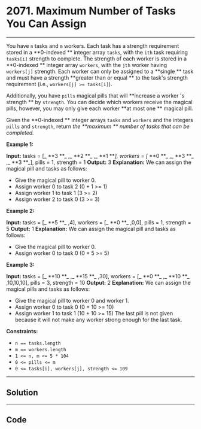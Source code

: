 # 2071. Maximum Number of Tasks You Can Assign

---

You have `n` tasks and `m` workers. Each task has a strength requirement stored in a **0-indexed ** integer array `tasks`, with the `ith` task requiring `tasks[i]` strength to complete. The strength of each worker is stored in a **0-indexed ** integer array `workers`, with the `jth` worker having `workers[j]` strength. Each worker can only be assigned to a **single ** task and must have a strength **greater than or equal ** to the task's strength requirement (i.e., `workers[j] >= tasks[i]`).

Additionally, you have `pills` magical pills that will **increase a worker 's strength ** by `strength`. You can decide which workers receive the magical pills, however, you may only give each worker **at most one ** magical pill.

Given the **0-indexed ** integer arrays `tasks` and `workers` and the integers `pills` and `strength`, return _the **maximum ** number of tasks that can be completed._

 

**Example 1:**


**Input:** tasks = [_ **3 **_ ,_ **2 **_ ,_ **1 **_], workers = [_ **0 **_ ,_ **3 **_ ,_ **3 **_], pills = 1, strength = 1
**Output:** 3
**Explanation:**
We can assign the magical pill and tasks as follows:
- Give the magical pill to worker 0.
- Assign worker 0 to task 2 (0 + 1 >= 1)
- Assign worker 1 to task 1 (3 >= 2)
- Assign worker 2 to task 0 (3 >= 3)


**Example 2:**


**Input:** tasks = [_ **5 **_ ,4], workers = [_ **0 **_ ,0,0], pills = 1, strength = 5
**Output:** 1
**Explanation:**
We can assign the magical pill and tasks as follows:
- Give the magical pill to worker 0.
- Assign worker 0 to task 0 (0 + 5 >= 5)


**Example 3:**


**Input:** tasks = [_ **10 **_ ,_ **15 **_ ,30], workers = [_ **0 **_ ,_ **10 **_ ,10,10,10], pills = 3, strength = 10
**Output:** 2
**Explanation:**
We can assign the magical pills and tasks as follows:
- Give the magical pill to worker 0 and worker 1.
- Assign worker 0 to task 0 (0 + 10 >= 10)
- Assign worker 1 to task 1 (10 + 10 >= 15)
The last pill is not given because it will not make any worker strong enough for the last task.


 

**Constraints:**

  * `n == tasks.length`
  * `m == workers.length`
  * `1 <= n, m <= 5 * 104`
  * `0 <= pills <= m`
  * `0 <= tasks[i], workers[j], strength <= 109`

---

## Solution



---

## Code
```python


```